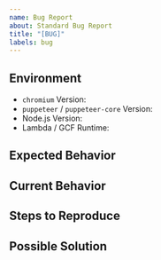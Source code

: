 ```yaml
---
name: Bug Report
about: Standard Bug Report
title: "[BUG]"
labels: bug
---
```


<!---
For Chromium-specific bugs, please refer to: https://bugs.chromium.org/p/chromium
For Puppeteer-specific bugs, please refer to: https://github.com/puppeteer/puppeteer/issues
For Playwright-specific bugs, please refer to: https://github.com/microsoft/playwright/issues
-->

## Environment
* `chromium` Version:
* `puppeteer` / `puppeteer-core` Version:
* Node.js Version: <!-- 14.x | 16.x -->
* Lambda / GCF Runtime: <!-- `nodejs8.10` | `nodejs10.x` | `nodejs12.x` -->

## Expected Behavior

<!-- What should have happened. -->

## Current Behavior

<!-- What happened instead. -->

## Steps to Reproduce

<!-- Include code and/or URLs to reproduce this issue. -->

<!--
```js
const chromium = require('chromium');

exports.handler = async (event, context, callback) => {
  let result = null;
  let browser = null;

  try {
    browser = await puppeteer.launch({
      args: chromium.args,
      defaultViewport: chromium.defaultViewport,
      executablePath: await chromium.executablePath,
      headless: chromium.headless,
      ignoreHTTPSErrors: true,
    });

    let page = await browser.newPage();

    await page.goto(event.url || 'https://example.com');

    result = await page.title();
  } catch (error) {
    return callback(error);
  } finally {
    if (browser !== null) {
      await browser.close();
    }
  }

  return callback(null, result);
};
```
-->

## Possible Solution

<!-- Not mandatory, but you can suggest a fix or reason for the bug. -->
